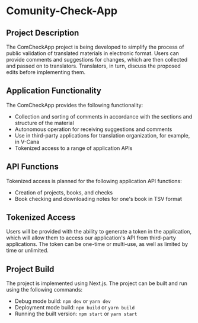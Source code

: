 # Comunity-Check-App

## Project Description

The ComCheckApp project is being developed to simplify the process of public validation of translated materials in electronic format. Users can provide comments and suggestions for changes, which are then collected and passed on to translators. Translators, in turn, discuss the proposed edits before implementing them.

## Application Functionality

The ComCheckApp provides the following functionality:
- Collection and sorting of comments in accordance with the sections and structure of the material
- Autonomous operation for receiving suggestions and comments
- Use in third-party applications for translation organization, for example, in V-Cana
- Tokenized access to a range of application APIs

## API Functions

Tokenized access is planned for the following application API functions:
- Creation of projects, books, and checks
- Book checking and downloading notes for one's book in TSV format

## Tokenized Access

Users will be provided with the ability to generate a token in the application, which will allow them to access our application's API from third-party applications. The token can be one-time or multi-use, as well as limited by time or unlimited.

## Project Build

The project is implemented using Next.js. The project can be built and run using the following commands:
- Debug mode build: ```npm dev``` or `yarn dev`
- Deployment mode build: `npm build` or `yarn build`
- Running the built version: `npm start` or `yarn start`


